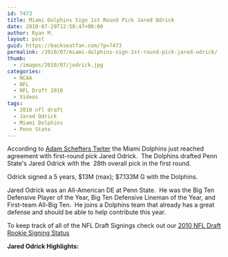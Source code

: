 ```yaml
---
id: 7473
title: Miami Dolphins Sign 1st Round Pick Jared Odrick
date: 2010-07-29T12:58:47+00:00
author: Ryan M.
layout: post
guid: https://backseatfan.com/?p=7473
permalink: /2010/07/miami-dolphins-sign-1st-round-pick-jared-odrick/
thumb:
  - /images/2010/07/jodrick.jpg
categories:
  - NCAA
  - NFL
  - NFL Draft 2010
  - Videos
tags:
  - 2010 nfl draft
  - Jared Odrick
  - Miami Dolphins
  - Penn State
---
```


<div class="entry">
  <p>
    According to <a href="https://www.twitter.com/Adam_Schefter">Adam Schefters Twiter</a> the Miami Dolphins just reached agreement with first-round pick Jared Odrick.  The Dolphins drafted Penn State's Jared Odrick with the  28th overall pick in the first round.
  </p>

  <p>
    Odrick signed a 5 years, $13M (max); $7.133M G with the Dolphins.
  </p>

  <p>
    Jared Odrick was an All-American DE at Penn State.  He was the Big Ten Defensive Player of the Year, Big Ten Defensive Lineman of the Year, and First-team All-Big Ten.  He joins a Dolphins team that already has a great defense and should be able to help contribute this year.
  </p>

  <p>
    To keep track of all of the NFL Draft Signings check out our <a href="https://backseatfan.com/index.php/2010/04/2010-nfl-draft-rookie-signing-status/">2010 NFL Draft Rookie Signing Status</a>
  </p>

  <p>
    <strong>Jared Odrick Highlights:</strong>
  </p>

  <p>
  </p>
</div>
